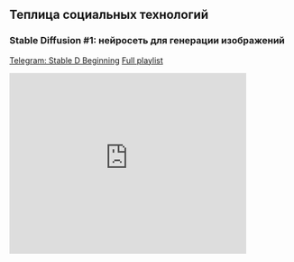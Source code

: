 
## Теплица социальных технологий
### Stable Diffusion #1: нейросеть для генерации изображений

[Telegram: Stable D Beginning](https://t.me/+pqxW1nzeYF0yMDQ6)
[Full playlist](https://www.youtube.com/watch?v=o8yoVJ8jlY4&list=PLeDR6lYFEHWF1RyyeN1aLFZvO7xJzUhUZ)

<iframe width="420" height="320" src="https://www.youtube.com/embed/o8yoVJ8jlY4?list=PLeDR6lYFEHWF1RyyeN1aLFZvO7xJzUhUZ" title="Stable Diffusion #1: нейросеть для генерации изображений. Обзор интерфейса, первый Промпт" frameborder="0" allow="accelerometer; autoplay; clipboard-write; encrypted-media; gyroscope; picture-in-picture; web-share" allowfullscreen></iframe>
